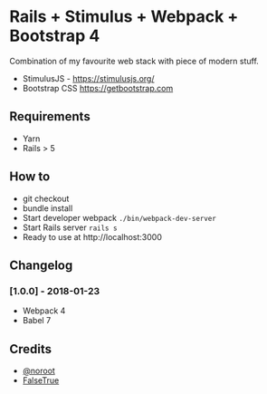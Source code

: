 # Rails + Stimulus + Webpack + Bootstrap 4 

Combination of my favourite web stack with piece of modern stuff.

* StimulusJS - https://stimulusjs.org/
* Bootstrap CSS https://getbootstrap.com

## Requirements
* Yarn
* Rails > 5

## How to

* git checkout
* bundle install
* Start developer webpack `./bin/webpack-dev-server`
* Start Rails server `rails s`
* Ready to use at http://localhost:3000


## Changelog

### [1.0.0] - 2018-01-23
- Webpack 4
- Babel 7

## Credits

* [@noroot](https://twitter.com/noroot)
* [FalseTrue](https://blog.falsetrue.io)
